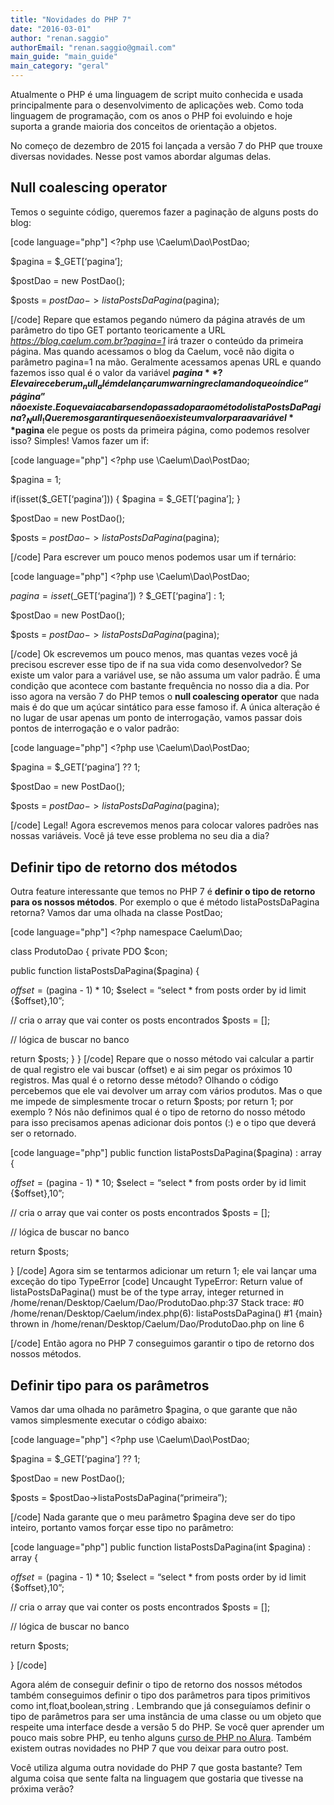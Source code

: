 ```yaml
---
title: "Novidades do PHP 7"
date: "2016-03-01"
author: "renan.saggio"
authorEmail: "renan.saggio@gmail.com"
main_guide: "main_guide"
main_category: "geral"
---
```


Atualmente o PHP é uma linguagem de script muito conhecida e usada principalmente para o desenvolvimento de aplicações web. Como toda linguagem de programação, com os anos o PHP foi evoluindo e hoje suporta a grande maioria dos conceitos de orientação a objetos.

No começo de dezembro de 2015 foi lançada a versão 7 do PHP que trouxe diversas novidades. Nesse post vamos abordar algumas delas.

## Null coalescing operator

Temos o seguinte código, queremos fazer a paginação de alguns posts do blog:

\[code language="php"\] <?php use \\Caelum\\Dao\\PostDao;

$pagina = $\_GET\[‘pagina’\];

$postDao = new PostDao();

$posts = $postDao->listaPostsDaPagina($pagina);

\[/code\] Repare que estamos pegando número da página através de um parâmetro do tipo GET portanto teoricamente a URL _https://blog.caelum.com.br?pagina=1_ irá trazer o conteúdo da primeira página. Mas quando acessamos o blog da Caelum, você não digita o parâmetro pagina=1 na mão. Geralmente acessamos apenas URL e quando fazemos isso qual é o valor da variável **$pagina**? Ele vai receber um _null_ além de lançar um warning reclamando que o índice “página” não existe. E o que vai acabar sendo passado para o método listaPostsDaPagina? _Null_! Queremos garantir que se não existe um valor para a variável **$pagina** ele pegue os posts da primeira página, como podemos resolver isso? Simples! Vamos fazer um if:

\[code language="php"\] <?php use \\Caelum\\Dao\\PostDao;

$pagina = 1;

if(isset($\_GET\[‘pagina’\])) { $pagina = $\_GET\[‘pagina’\]; }

$postDao = new PostDao();

$posts = $postDao->listaPostsDaPagina($pagina);

\[/code\] Para escrever um pouco menos podemos usar um if ternário:

\[code language="php"\] <?php use \\Caelum\\Dao\\PostDao;

$pagina = isset($\_GET\[‘pagina’\]) ? $\_GET\[‘pagina’\] : 1;

$postDao = new PostDao();

$posts = $postDao->listaPostsDaPagina($pagina);

\[/code\] Ok escrevemos um pouco menos, mas quantas vezes você já precisou escrever esse tipo de if na sua vida como desenvolvedor? Se existe um valor para a variável use, se não assuma um valor padrão. É uma condição que acontece com bastante frequência no nosso dia a dia. Por isso agora na versão 7 do PHP temos o **null coalescing operator** que nada mais é do que um açúcar sintático para esse famoso if. A única alteração é no lugar de usar apenas um ponto de interrogação, vamos passar dois pontos de interrogação e o valor padrão:

\[code language="php"\] <?php use \\Caelum\\Dao\\PostDao;

$pagina = $\_GET\[‘pagina’\] ?? 1;

$postDao = new PostDao();

$posts = $postDao->listaPostsDaPagina($pagina);

\[/code\] Legal! Agora escrevemos menos para colocar valores padrões nas nossas variáveis. Você já teve esse problema no seu dia a dia?

## Definir tipo de retorno dos métodos

Outra feature interessante que temos no PHP 7 é **definir o tipo de retorno para os nossos métodos**. Por exemplo o que é método listaPostsDaPagina retorna? Vamos dar uma olhada na classe PostDao;

\[code language="php"\] <?php namespace Caelum\\Dao;

class ProdutoDao { private PDO $con;

public function listaPostsDaPagina($pagina) {

$offset = ($pagina - 1) \* 10; $select = “select \* from posts order by id limit {$offset},10”;

// cria o array que vai conter os posts encontrados $posts = \[\];

// lógica de buscar no banco

return $posts; } } \[/code\] Repare que o nosso método vai calcular a partir de qual registro ele vai buscar (offset) e ai sim pegar os próximos 10 registros. Mas qual é o retorno desse método? Olhando o código percebemos que ele vai devolver um array com vários produtos. Mas o que me impede de simplesmente trocar o return $posts; por return 1; por exemplo ? Nós não definimos qual é o tipo de retorno do nosso método para isso precisamos apenas adicionar dois pontos (:) e o tipo que deverá ser o retornado.

\[code language="php"\] public function listaPostsDaPagina($pagina) : array {

$offset = ($pagina - 1) \* 10; $select = “select \* from posts order by id limit {$offset},10”;

// cria o array que vai conter os posts encontrados $posts = \[\];

// lógica de buscar no banco

return $posts;

} \[/code\] Agora sim se tentarmos adicionar um return 1; ele vai lançar uma exceção do tipo TypeError \[code\] Uncaught TypeError: Return value of listaPostsDaPagina() must be of the type array, integer returned in /home/renan/Desktop/Caelum/Dao/ProdutoDao.php:37 Stack trace: #0 /home/renan/Desktop/Caelum/index.php(6): listaPostsDaPagina() #1 {main} thrown in /home/renan/Desktop/Caelum/Dao/ProdutoDao.php on line 6

\[/code\] Então agora no PHP 7 conseguimos garantir o tipo de retorno dos nossos métodos.

## Definir tipo para os parâmetros

Vamos dar uma olhada no parâmetro $pagina, o que garante que não vamos simplesmente executar o código abaixo:

\[code language="php"\] <?php use \\Caelum\\Dao\\PostDao;

$pagina = $\_GET\[‘pagina’\] ?? 1;

$postDao = new PostDao();

$posts = $postDao->listaPostsDaPagina(“primeira”);

\[/code\] Nada garante que o meu parâmetro $pagina deve ser do tipo inteiro, portanto vamos forçar esse tipo no parâmetro:

\[code language="php"\] public function listaPostsDaPagina(int $pagina) : array {

$offset = ($pagina - 1) \* 10; $select = “select \* from posts order by id limit {$offset},10”;

// cria o array que vai conter os posts encontrados $posts = \[\];

// lógica de buscar no banco

return $posts;

} \[/code\]

Agora além de conseguir definir o tipo de retorno dos nossos métodos também conseguimos definir o tipo dos parâmetros para tipos primitivos como int,float,boolean,string . Lembrando que já conseguíamos definir o tipo de parâmetros para ser uma instância de uma classe ou um objeto que respeite uma interface desde a versão 5 do PHP. Se você quer aprender um pouco mais sobre PHP, eu tenho alguns [curso de PHP no Alura](https://www.alura.com.br/cursos-online-php). Também existem outras novidades no PHP 7 que vou deixar para outro post.

Você utiliza alguma outra novidade do PHP 7 que gosta bastante? Tem alguma coisa que sente falta na linguagem que gostaria que tivesse na próxima verão?
